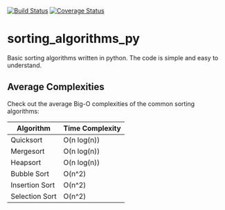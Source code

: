 [![Build Status](https://travis-ci.org/Demotivated/sorting_algorithms_py.svg)](https://travis-ci.org/Demotivated/sorting_algorithms_py) [![Coverage Status](https://coveralls.io/repos/Demotivated/sorting_algorithms_py/badge.svg?branch=master&service=github)](https://coveralls.io/github/Demotivated/sorting_algorithms_py?branch=master)

sorting_algorithms_py
=====================

Basic sorting algorithms written in python. 
The code is simple and easy to understand.

Average Complexities
-----------------

Check out the average Big-O complexities of the common sorting algorithms:

| Algorithm      | Time Complexity |
|----------------|-----------------|
| Quicksort      | O(n log(n))     |
| Mergesort      | O(n log(n))     |
| Heapsort       | O(n log(n))     |
| Bubble Sort    | O(n^2)          |
| Insertion Sort | O(n^2)          |
| Selection Sort | O(n^2)          |
